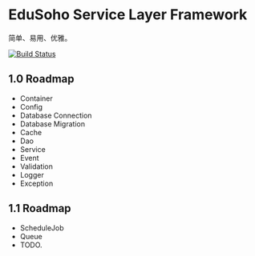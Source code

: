 # EduSoho Service Layer Framework

简单、易用、优雅。

[![Build Status](https://travis-ci.org/codeages/biz-framework.svg?branch=master)](https://github.com/codeages/biz-framework)

## 1.0 Roadmap

  * Container
  * Config
  * Database Connection
  * Database Migration
  * Cache
  * Dao
  * Service 
  * Event
  * Validation
  * Logger
  * Exception

## 1.1 Roadmap
  
  * ScheduleJob
  * Queue
  * TODO.

